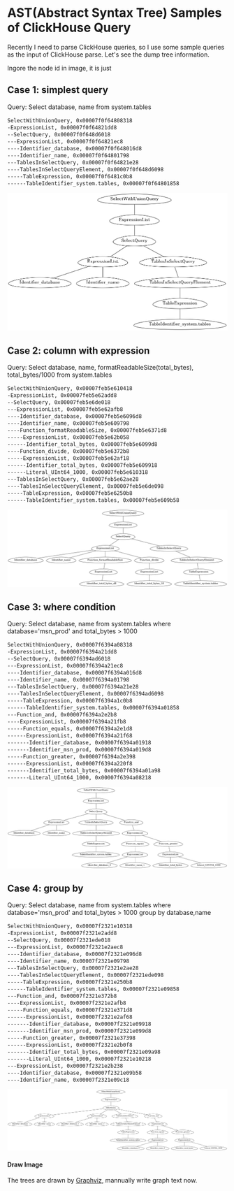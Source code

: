 # AST(Abstract Syntax Tree) Samples of ClickHouse Query
Recently I need to parse ClickHouse queries, so I use some sample queries as the input of ClickHouse parse. Let's see the dump tree information.

Ingore the node id in image, it is just

## Case 1: simplest query

Query: Select database, name from system.tables

```
SelectWithUnionQuery, 0x00007f0f64808318
-ExpressionList, 0x00007f0f64821dd8
--SelectQuery, 0x00007f0f648d6018
---ExpressionList, 0x00007f0f64821ec8
----Identifier_database, 0x00007f0f648016d8
----Identifier_name, 0x00007f0f64801798
---TablesInSelectQuery, 0x00007f0f64821e28
----TablesInSelectQueryElement, 0x00007f0f648d6098
-----TableExpression, 0x00007f0f6481c0b8
------TableIdentifier_system.tables, 0x00007f0f64801858
```

![case 1](images/AST/case-1.png)



## Case 2: column with expression

Query: Select database, name, formatReadableSize(total_bytes), total_bytes/1000 from system.tables

```
SelectWithUnionQuery, 0x00007feb5e610418
-ExpressionList, 0x00007feb5e62add8
--SelectQuery, 0x00007feb5e6de018
---ExpressionList, 0x00007feb5e62afb8
----Identifier_database, 0x00007feb5e6096d8
----Identifier_name, 0x00007feb5e609798
----Function_formatReadableSize, 0x00007feb5e6371d8
-----ExpressionList, 0x00007feb5e62b058
------Identifier_total_bytes, 0x00007feb5e6099d8
----Function_divide, 0x00007feb5e6372b8
-----ExpressionList, 0x00007feb5e62af18
------Identifier_total_bytes, 0x00007feb5e609918
------Literal_UInt64_1000, 0x00007feb5e610318
---TablesInSelectQuery, 0x00007feb5e62ae28
----TablesInSelectQueryElement, 0x00007feb5e6de098
-----TableExpression, 0x00007feb5e6250b8
------TableIdentifier_system.tables, 0x00007feb5e609b58

```
![case 2](images/AST/case-2.png)


## Case 3: where condition

Query: Select database, name from system.tables where database='msn_prod' and total_bytes > 1000

```
SelectWithUnionQuery, 0x00007f6394a08318
-ExpressionList, 0x00007f6394a21dd8
--SelectQuery, 0x00007f6394ad6018
---ExpressionList, 0x00007f6394a21ec8
----Identifier_database, 0x00007f6394a016d8
----Identifier_name, 0x00007f6394a01798
---TablesInSelectQuery, 0x00007f6394a21e28
----TablesInSelectQueryElement, 0x00007f6394ad6098
-----TableExpression, 0x00007f6394a1c0b8
------TableIdentifier_system.tables, 0x00007f6394a01858
---Function_and, 0x00007f6394a2e2b8
----ExpressionList, 0x00007f6394a21fb8
-----Function_equals, 0x00007f6394a2e1d8
------ExpressionList, 0x00007f6394a21f68
-------Identifier_database, 0x00007f6394a01918
-------Identifier_msn_prod, 0x00007f6394a019d8
-----Function_greater, 0x00007f6394a2e398
------ExpressionList, 0x00007f6394a220f8
-------Identifier_total_bytes, 0x00007f6394a01a98
-------Literal_UInt64_1000, 0x00007f6394a08218

```

![case 3](images/AST/case-3.png)

## Case 4: group by

Query: Select database, name from system.tables where database='msn_prod' and total_bytes > 1000 group by database,name

```
SelectWithUnionQuery, 0x00007f2321e10318
-ExpressionList, 0x00007f2321e2add8
--SelectQuery, 0x00007f2321ede018
---ExpressionList, 0x00007f2321e2aec8
----Identifier_database, 0x00007f2321e096d8
----Identifier_name, 0x00007f2321e09798
---TablesInSelectQuery, 0x00007f2321e2ae28
----TablesInSelectQueryElement, 0x00007f2321ede098
-----TableExpression, 0x00007f2321e250b8
------TableIdentifier_system.tables, 0x00007f2321e09858
---Function_and, 0x00007f2321e372b8
----ExpressionList, 0x00007f2321e2afb8
-----Function_equals, 0x00007f2321e371d8
------ExpressionList, 0x00007f2321e2af68
-------Identifier_database, 0x00007f2321e09918
-------Identifier_msn_prod, 0x00007f2321e099d8
-----Function_greater, 0x00007f2321e37398
------ExpressionList, 0x00007f2321e2b0f8
-------Identifier_total_bytes, 0x00007f2321e09a98
-------Literal_UInt64_1000, 0x00007f2321e10218
---ExpressionList, 0x00007f2321e2b238
----Identifier_database, 0x00007f2321e09b58
----Identifier_name, 0x00007f2321e09c18
```

![case 4](images/AST/case-4.png)


#### Draw Image
The trees are drawn by [Graphviz](https://graphviz.org/doc/info/command.html), mannually write graph text now.